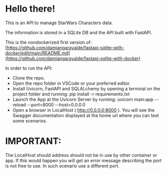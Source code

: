 # Hello there! 

This is an API to manage StarWars Characters data. 

The information is stored in a SQLite DB and the API built with FastAPI.

This is the nondockerized first version of: [https://github.com/damiangarayalde/fastapi-sqlite-with-docker/edit/main/README.md](https://github.com/damiangarayalde/fastapi-sqlite-with-docker)

In order to run the API:

- Clone the repo.
- Open the repo folder in VSCode or your preferred editor.
- Install Uvicorn, FastAPI and SQLALchemy by opening a terminal on the project folder and running: pip install -r requirements.txt
- Launch the App at the Uvicorn Server by running:   uvicorn main:app --reload  --port=8000 --host=0.0.0.0
- Open a browser in LocalHost ( http://0.0.0.0:8000 ). You will see the Swagger documentation displayed at the home url where you can test some scenarios.


# IMPORTANT:   
The LocalHost should address should not be in use by other container or app. If this would happen  you will get an error message describing the port is not free to use. In such scenario use a different port.


